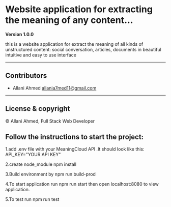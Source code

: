 # Website application for extracting the meaning of any content...

**Version 1.0.0**

this is a website application for extract the meaning of all kinds of unstructured content: social conversation, articles, documents in beautiful intuitive and easy to use interface

---

## Contributors
- Allani Ahmed <allania7med11@gmail.com>

---
## License & copyright
© Allani Ahmed, Full Stack Web Developer

## Follow the instructions to start the project:

1.add .env file with your MeaningCloud API .It should look like this:
API_KEY="YOUR API KEY"

2.create node_module
npm install 

3.Build environment by
npm run build-prod

4.To start application run
npm run start
then open localhost:8080 to view application.

5.To test run
npm run test